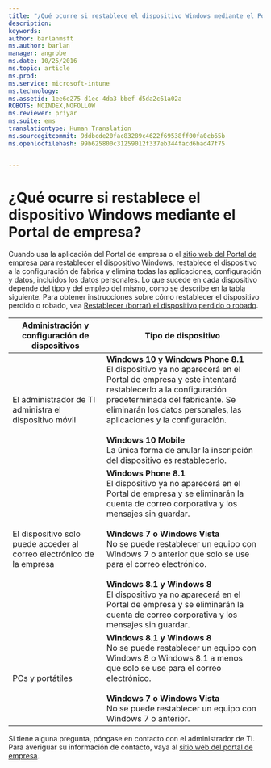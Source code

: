 ```yaml
---
title: "¿Qué ocurre si restablece el dispositivo Windows mediante el Portal de empresa? | Microsoft Intune"
description: 
keywords: 
author: barlanmsft
ms.author: barlan
manager: angrobe
ms.date: 10/25/2016
ms.topic: article
ms.prod: 
ms.service: microsoft-intune
ms.technology: 
ms.assetid: 1ee6e275-d1ec-4da3-bbef-d5da2c61a02a
ROBOTS: NOINDEX,NOFOLLOW
ms.reviewer: priyar
ms.suite: ems
translationtype: Human Translation
ms.sourcegitcommit: 9ddbcde20fac83289c4622f69538ff00fa0cb65b
ms.openlocfilehash: 99b625800c31259012f337eb344facd6bad47f75


---
```



# <a name="what-happens-if-you-reset-your-windows-device-using-the-company-portal"></a>¿Qué ocurre si restablece el dispositivo Windows mediante el Portal de empresa?

Cuando usa la aplicación del Portal de empresa o el [sitio web del Portal de empresa](reset-your-device-cpwebsite.md) para restablecer el dispositivo Windows, restablece el dispositivo a la configuración de fábrica y elimina todas las aplicaciones, configuración y datos, incluidos los datos personales. Lo que sucede en cada dispositivo depende del tipo y del empleo del mismo, como se describe en la tabla siguiente. Para obtener instrucciones sobre cómo restablecer el dispositivo perdido o robado, vea [Restablecer (borrar) el dispositivo perdido o robado](reset-erase-your-lost-or-stolen-device-windows.md).

|Administración y configuración de dispositivos|Tipo de dispositivo|
|---------------------------------------|---------------|
|El administrador de TI administra el dispositivo móvil|**Windows 10 y Windows Phone 8.1**</br>El dispositivo ya no aparecerá en el Portal de empresa y este intentará restablecerlo a la configuración predeterminada del fabricante. Se eliminarán los datos personales, las aplicaciones y la configuración. <br /><br />**Windows 10 Mobile**</br>La única forma de anular la inscripción del dispositivo es restablecerlo.|
|El dispositivo solo puede acceder al correo electrónico de la empresa|**Windows Phone 8.1**<br />El dispositivo ya no aparecerá en el Portal de empresa y se eliminarán la cuenta de correo corporativa y los mensajes sin guardar.<br /><br />**Windows 7 o Windows Vista**<br />No se puede restablecer un equipo con Windows 7 o anterior que solo se use para el correo electrónico.<br /><br />**Windows 8.1 y Windows 8**<br />El dispositivo ya no aparecerá en el Portal de empresa y se eliminarán la cuenta de correo corporativa y los mensajes sin guardar.|
|PCs y portátiles|**Windows 8.1 y Windows 8**<br />No se puede restablecer un equipo con Windows 8 o Windows 8.1 a menos que solo se use para el correo electrónico.<br /><br />**Windows 7 o Windows Vista**<br />No se puede restablecer un equipo con Windows 7 o anterior.|

Si tiene alguna pregunta, póngase en contacto con el administrador de TI. Para averiguar su información de contacto, vaya al [sitio web del portal de empresa](http://portal.manage.microsoft.com).



<!--HONumber=Nov16_HO1-->



